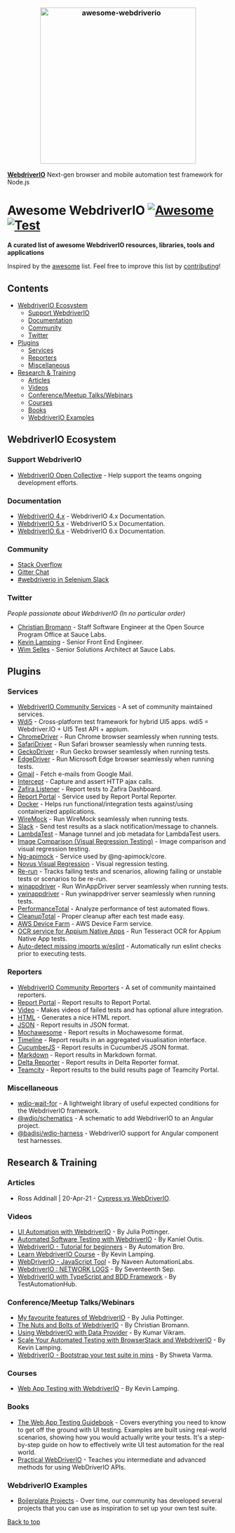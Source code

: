 <h3 align="center">
	<img width="355" src="https://raw.githubusercontent.com/webdriverio/awesome-webdriverio/main/.github/workflows/assets/awesome_webdriverio_branding.png" alt="awesome-webdriverio">
	<br>
</h3>

**[WebdriverIO](https://github.com/webdriverio/webdriverio)** Next-gen browser and mobile automation test framework for Node.js

# Awesome WebdriverIO [![Awesome](https://cdn.rawgit.com/sindresorhus/awesome/d7305f38d29fed78fa85652e3a63e154dd8e8829/media/badge.svg)](https://github.com/sindresorhus/awesome) [![Test](https://github.com/webdriverio/awesome-webdriverio/actions/workflows/test.yaml/badge.svg)](https://github.com/webdriverio/awesome-webdriverio/actions/workflows/test.yaml)

**A curated list of awesome WebdriverIO resources, libraries, tools and applications**

Inspired by the [awesome](https://awesome.re) list. Feel free to improve this list by [contributing](https://github.com/webdriverio/awesome-webdriverio/blob/master/contributing.md)!

<!--lint disable list-item-indent-->

## Contents

- [WebdriverIO Ecosystem](#webdriverio-ecosystem)
  - [Support WebdriverIO](#support-webdriverio)
  - [Documentation](#documentation)
  - [Community](#community)
  - [Twitter](#twitter)
- [Plugins](#plugins)
  - [Services](#services)
  - [Reporters](#reporters)
  - [Miscellaneous](#miscellaneous)
- [Research & Training](#research--training)
  - [Articles](#articles)
  - [Videos](#videos)
  - [Conference/Meetup Talks/Webinars](#conferencemeetup-talkswebinars)
  - [Courses](#courses)
  - [Books](#books)
  - [WebdriverIO Examples](#webdriverio-examples)

<!--lint disable list-item-indent-->

## WebdriverIO Ecosystem

### Support WebdriverIO

- [WebdriverIO Open Collective](https://opencollective.com/webdriverio) - Help support the teams ongoing development efforts.

### Documentation

- [WebdriverIO 4.x](http://v4.webdriver.io) - WebdriverIO 4.x Documentation.
- [WebdriverIO 5.x](http://v5.webdriver.io) - WebdriverIO 5.x Documentation.
- [WebdriverIO 6.x](http://v6.webdriver.io) - WebdriverIO 6.x Documentation.

### Community

- [Stack Overflow](http://stackoverflow.com/tags/webdriver-io)
- [Gitter Chat](https://gitter.im/webdriverio/webdriverio)
- [#webdriverio in Selenium Slack](https://seleniumhq.slack.com/join/shared_invite/zt-f7jwg1n7-RVw4v4sMA7Zjufira_~EVw)

### Twitter

*People passionate about WebdriverIO (In no particular order)*

- [Christian Bromann](https://twitter.com/bromann) - Staff Software Engineer at the Open Source Program Office at Sauce Labs.
- [Kevin Lamping](https://twitter.com/klamping) - Senior Front End Engineer.
- [Wim Selles](https://twitter.com/wswebcreation) - Senior Solutions Architect at Sauce Labs.

## Plugins

### Services

- [WebdriverIO Community Services](https://github.com/webdriverio-community?q=service) - A set of community maintained services.
- [Wdi5](https://github.com/js-soft/wdi5) - Cross-platform test framework for hybrid UI5 apps. wdi5 = Webdriver.IO + UI5 Test API + appium.
- [ChromeDriver](https://github.com/webdriverio-community/wdio-chromedriver-service) - Run Chrome browser seamlessly when running tests.
- [SafariDriver](https://github.com/webdriverio-community/wdio-safaridriver-service) - Run Safari browser seamlessly when running tests.
- [GeckoDriver](https://github.com/webdriverio-community/wdio-geckodriver-service) - Run Gecko browser seamlessly when running tests.
- [EdgeDriver](https://github.com/webdriverio-community/wdio-edgedriver-service) - Run Microsoft Edge browser seamlessly when running tests.
- [Gmail](https://github.com/webdriverio-community/wdio-gmail-service) - Fetch e-mails from Google Mail.
- [Intercept](https://github.com/webdriverio-community/wdio-intercept-service) - Capture and assert HTTP ajax calls.
- [Zafira Listener](https://github.com/shashidharus/wdio-zafira-listener-service) - Report tests to Zafira Dashboard.
- [Report Portal](https://github.com/borisosipov/wdio-reportportal-service) - Service used by Report Portal Reporter.
- [Docker](https://github.com/stsvilik/wdio-docker-service) - Helps run functional/integration tests against/using containerized applications.
- [WireMock](https://github.com/erwinheitzman/wdio-wiremock-service) - Run WireMock seamlessly when running tests.
- [Slack](https://github.com/carmenmitru/wdio-slack-service) - Send test results as a slack notification/message to channels.
- [LambdaTest](https://github.com/LambdaTest/wdio-lambdatest-service) - Manage tunnel and job metadata for LambdaTest users.
- [Image Comparison (Visual Regression Testing)](https://github.com/wswebcreation/wdio-image-comparison-service) - Image comparison and visual regression testing.
- [Ng-apimock](https://github.com/ng-apimock/webdriverio-plugin) - Service used by @ng-apimock/core.
- [Novus Visual Regression](https://github.com/Jnegrier/wdio-novus-visual-regression-service) - Visual regression testing.
- [Re-run](https://github.com/jwplayer/wdio-rerun-service) - Tracks failing tests and scenarios, allowing failing or unstable tests or scenarios to be re-run.
- [winappdriver](https://github.com/licanhua/wdio-winappdriver-service) - Run WinAppDriver server seamlessly when running tests.
- [ywinappdriver](https://github.com/licanhua/wdio-ywinappdriver-service) - Run ywinappdriver server seamlessly when running tests.
- [PerformanceTotal](https://github.com/tzurp/performance-total) - Analyze performance of test automated flows.
- [CleanupTotal](https://github.com/tzurp/cleanup-total) - Proper cleanup after each test made easy.
- [AWS Device Farm](https://github.com/awslabs/wdio-aws-device-farm-service) - AWS Device Farm service.
- [OCR service for Appium Native Apps](https://github.com/wswebcreation/wdio-ocr-service) - Run Tesseract OCR for Appium Native App tests.
- [Auto-detect missing imports w/eslint](https://github.com/jamesmortensen/wdio-eslinter-service) - Automatically run eslint checks prior to executing tests.

### Reporters

- [WebdriverIO Community Reporters](https://github.com/webdriverio-community?q=reporter) - A set of community maintained reporters.
- [Report Portal](https://github.com/borisosipov/wdio-reportportal-reporter) - Report results to Report Portal.
- [Video](https://github.com/presidenten/wdio-video-reporter) - Makes videos of failed tests and has optional allure integration.
- [HTML](https://github.com/rpii/wdio-html-reporter) - Generates a nice HTML report.
- [JSON](https://github.com/fijijavis/wdio-json-reporter) - Report results in JSON format.
- [Mochawesome](https://github.com/fijijavis/wdio-mochawesome-reporter) - Report results in Mochawesome format.
- [Timeline](https://github.com/QualityOps/wdio-timeline-reporter) - Report results in an aggregated visualisation interface.
- [CucumberJS](https://github.com/wswebcreation/wdio-cucumberjs-json-reporter) - Report results in CucumberJS JSON format.
- [Markdown](https://github.com/carmenmitru/wdio-markdown-reporter) - Report results in Markdown format.
- [Delta Reporter](https://github.com/delta-reporter/delta-reporter-wdio) - Report results in Delta Reporter format.
- [Teamcity](https://github.com/webdriverio-community/wdio-teamcity-reporter) - Report results to the build results page of Teamcity Portal.

### Miscellaneous

- [wdio-wait-for](https://github.com/webdriverio-community/wdio-wait-for) - A lightweight library of useful expected conditions for the WebdriverIO framework.
- [@wdio/schematics](https://github.com/webdriverio/webdriverio-schematics) - A schematic to add WebdriverIO to an Angular project.
- [@badisi/wdio-harness](https://github.com/Badisi/wdio-harness) - WebdriverIO support for Angular component test harnesses.

## Research & Training

### Articles

- Ross Addinall | 20-Apr-21 - [Cypress vs WebDriverIO](https://vitaq.io/2021/04/20/cypress-vs-webdriverio).

### Videos

- [UI Automation with WebdriverIO](https://testautomationu.applitools.com/webdriverio-tutorial) - By Julia Pottinger.
- [Automated Software Testing with WebdriverIO](https://www.udemy.com/course/automated-software-testing-with-webdriverio/) - By Kaniel Outis.
- [WebdriverIO - Tutorial for beginners](https://www.youtube.com/watch?v=e8goAKb6CC0&list=PL6AdzyjjD5HBbt9amjf3wIVMaobb28ZYN) - By Automation Bro.
- [Learn WebdriverIO Course](https://www.youtube.com/watch?v=I5hRcPH5dx8&list=PL0y7qCn3hjLY6JvohBcmUHKHf_iOi8WuF&ab_channel=Front-endTestingwithKevin) - By Kevin Lamping.
- [WebDriverIO - JavaScript Tool](https://www.youtube.com/watch?v=7J3FnyEGXd4&list=PLFGoYjJG_fqqswF8qDdWNG3b-BtZfiqQn&ab_channel=NaveenAutomationLabs) - By Naveen AutomationLabs.
- [WebdriverIO : NETWORK LOGS](https://www.youtube.com/watch?v=Be9IPyxHmLs) - By Seventeenth Sep.
- [WebdriverIO with TypeScript and BDD Framework](https://www.youtube.com/watch?v=FnC--5WB8ow&list=PLGk7ftfMz7jbZcArQU894rAfo6B1PbXbG&ab_channel=TestAutomationHub) - By TestAutomationHub.

### Conference/Meetup Talks/Webinars

- [My favourite features of WebdriverIO](https://www.youtube.com/watch?v=CHcjEI3YZ7Y) - By Julia Pottinger.
- [The Nuts and Bolts of WebdriverIO](https://www.youtube.com/watch?v=jOmvPpzLMf8) - By Christian Bromann.
- [Using WebdriverIO with Data Provider](https://www.youtube.com/watch?v=0YQCVJk8K_Q) - By Kumar Vikram.
- [Scale Your Automated Testing with BrowserStack and WebdriverIO](https://www.youtube.com/watch?v=bW3SM46xslE) - By Kevin Lamping.
- [WebdriverIO - Bootstrap your test suite in mins](https://www.youtube.com/watch?v=a7tdIkTeM0o) - By Shweta Varma.

### Courses

- [Web App Testing with WebdriverIO](https://learn.webdriver.io) - By Kevin Lamping.

### Books

- [The Web App Testing Guidebook](https://leanpub.com/webapp-testing-guidebook) - Covers everything you need to know to get off the ground with UI testing. Examples are built using real-world scenarios, showing how you would actually write your tests. It's a step-by-step guide on how to effectively write UI test automation for the real world.
- [Practical WebDriverIO](https://www.springer.com/de/book/9781484266601) - Teaches you intermediate and advanced methods for using WebDriverIO APIs.

### WebdriverIO Examples

- [Boilerplate Projects](https://webdriver.io/docs/boilerplates) - Over time, our community has developed several projects that you can use as inspiration to set up your own test suite.

[Back to top](#contents)
